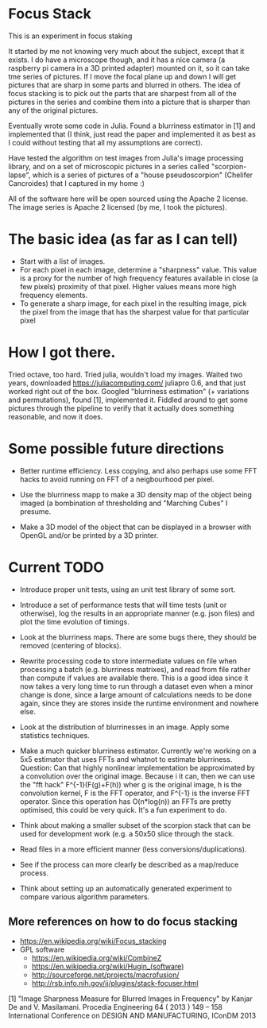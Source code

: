 # Focus Stack

This is an experiment in focus staking


It started by me not knowing very much about the subject, except that
it exists.  I do have a microscope though, and it has a nice camera (a
raspberry pi camera in a 3D printed adapter) mounted on it, so it can
take tme series of pictures.  If I move the focal plane up and down I
will get pictures that are sharp in some parts and blurred in others.
The idea of focus stacking is to pick out the parts that are sharpest
from all of the pictures in the series and combine them into a picture
that is sharper than any of the original pictures.

Eventually wrote some code in Julia.   Found a blurriness estimator in
[1] and implemented that (I think, just read the paper and implemented
it as best as I could without testing that all my assumptions are correct).

Have tested the algorithm on test images from Julia's image processing
library, and on a set of microscopic pictures in a series called
"scorpion-lapse", which is a series of pictures of a "house
pseudoscorpion" (Chelifer Cancroides) that I captured in my home :)

All of the software here will be open sourced using the Apache 2
license. The image series is Apache 2 licensed (by me, I took the
pictures).



# The basic idea (as far as I can tell)
  +  Start with a list of images.
  +  For each pixel in each image, determine a "sharpness" value.  This
     value is a proxy for the number of high frequency features available
     in close (a few pixels) proximity of that pixel.  Higher values
     means more high frequency elements.
  +  To generate a sharp image, for each pixel in the resulting image,
     pick the pixel from the image that has the sharpest value for that
     particular pixel


# How I got there.

Tried octave, too hard. Tried julia, wouldn't load my images.  Waited two years, downloaded https://juliacomputing.com/ juliapro 0.6, and that just worked right out of the box.   Googled "blurriness estimation" (+ variations and permutations), found [1], implemented it.  Fiddled around to get some pictures through the pipeline  to verify that it actually does something reasonable, and now it does.


# Some possible future directions

* Better runtime efficiency.   Less copying, and also perhaps use some FFT hacks to avoid running on FFT of a neigbourhood per pixel.

* Use the blurriness mapp to make a 3D density map of the object being imaged (a bombination of thresholding and "Marching Cubes" I presume.

* Make a 3D model of the object that can be displayed in a browser
with OpenGL and/or be printed by a 3D printer.

# Current TODO

* Introduce proper unit tests, using an unit test library of some sort.
* Introduce a set of performance tests that will time tests (unit or
  otherwise), log the results in an appropriate manner (e.g. json
  files) and plot the time evolution of timings.

* Look at the blurriness maps.  There are some bugs there, they should
be removed (centering of blocks).
* Rewrite processing code to  store intermediate values on file
when processing a batch (e.g. blurriness matrixes), and
read from file rather than compute if values are available there.
This is a good idea since it now takes a very long time to
run through a dataset even when a minor change is done, since a large
amount of calculations needs to be done again, since they are stores
inside the runtime environment and nowhere else.
* Look at the distribution of blurrinesses in  an image.   Apply some
  statistics techniques.

* Make a much quicker blurriness estimator. Currently we're working on
  a 5x5 estimator that uses FFTs and whatnot to estimate blurriness.
  Question: Can that highly nonlinear implementation be approximated
  by a convolution over the original image.  Because i it can, then we
  can use the "fft hack" F^{-1}(F(g)+F(h)) wher g is the original
  image, h is the convolution kernel, F is the FFT operator, and
  F^{-1} is the inverse FFT operator. Since this operation has O(n*log(n))
  an FFTs are pretty optimised, this could be very quick.  It's a fun
  experiment to do.


* Think about making a smaller subset of the scorpion stack that
   can be used for development work (e.g. a 50x50   slice through the
   stack.
*  Read files in a more efficient manner (less
   conversions/duplications).
*  See if the process can more clearly be described as a map/reduce
process.
* Think about setting up an automatically generated experiment to
  compare various algorithm parameters.


## More references on how to do focus stacking

+ https://en.wikipedia.org/wiki/Focus_stacking
+ GPL software
  + https://en.wikipedia.org/wiki/CombineZ
  + https://en.wikipedia.org/wiki/Hugin_(software)
  + http://sourceforge.net/projects/macrofusion/
  + http://rsb.info.nih.gov/ij/plugins/stack-focuser.html


[1] "Image Sharpness Measure for Blurred Images in Frequency" by
      Kanjar De and V. Masilamani.   Procedia Engineering 64 ( 2013 ) 149 – 158
     International Conference on DESIGN AND MANUFACTURING, IConDM 2013
